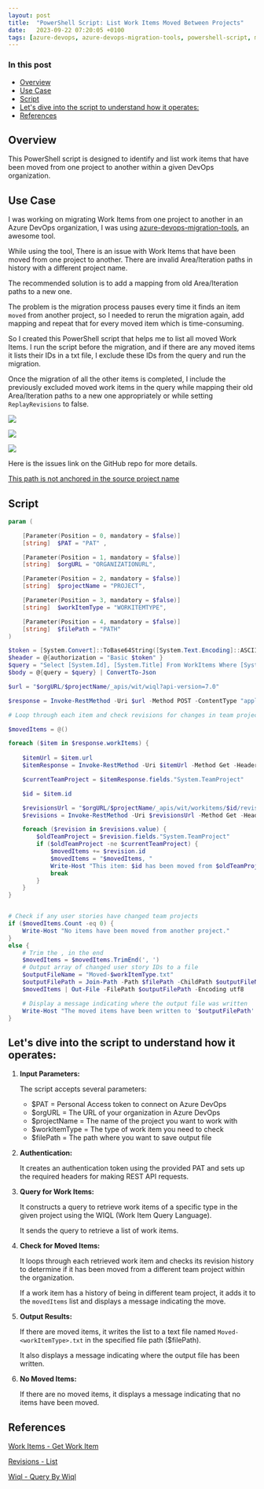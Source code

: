 ```yaml
---
layout: post
title:  "PowerShell Script: List Work Items Moved Between Projects"
date:   2023-09-22 07:20:05 +0100
tags: [azure-devops, azure-devops-migration-tools, powershell-script, migration]
---
```


### In this post

- [Overview](#overview)
- [Use Case](#use-case)
- [Script](#script)
- [Let's dive into the script to understand how it operates:](#lets-dive-into-the-script-to-understand-how-it-operates)
- [References](#references)

## Overview

This PowerShell script is designed to identify and list work items that have been moved from one project to another within a given DevOps organization.

## Use Case

I was working on migrating Work Items from one project to another in an Azure DevOps organization, I was using [azure-devops-migration-tools](https://github.com/nkdAgility/azure-devops-migration-tools), an awesome tool.

While using the tool, There is an issue with Work Items that have been moved from one project to another. There are invalid Area/Iteration paths in history with a different project name. 

The recommended solution is to add a mapping from old Area/Iteration paths to a new one.

The problem is the migration process pauses every time it finds an item `moved` from another project, so I needed to rerun the migration again, add mapping and repeat that for every moved item which is time-consuming.

So I created this PowerShell script that helps me to list all moved Work Items. I run the script before the migration, and if there are any moved items it lists their IDs in a txt file, I exclude these IDs from the query and run the migration.

Once the migration of all the other items is completed, I include the previously excluded moved work items in the query while mapping their old Area/Iteration paths to a new one appropriately or while setting `ReplayRevisions` to false.

![](/assets/images/list-moved-work-items/1-exclude-items.png)

![](/assets/images/list-moved-work-items/2-include-items.png)

![](/assets/images/list-moved-work-items/3-include-false-replay-revisions.png)

Here is the issues link on the GitHub repo for more details.

[This path is not anchored in the source project name](https://github.com/nkdAgility/azure-devops-migration-tools/issues?q=This+path+is+not+anchored+in+the+source+project+name)

## Script

```powershell
param (

    [Parameter(Position = 0, mandatory = $false)]
    [string]  $PAT = "PAT" ,

    [Parameter(Position = 1, mandatory = $false)]
    [string]  $orgURL = "ORGANIZATIONURL",

    [Parameter(Position = 2, mandatory = $false)]
    [string]  $projectName = "PROJECT",

    [Parameter(Position = 3, mandatory = $false)]
    [string]  $workItemType = "WORKITEMTYPE",

    [Parameter(Position = 4, mandatory = $false)]
    [string]  $filePath = "PATH"
)

$token = [System.Convert]::ToBase64String([System.Text.Encoding]::ASCII.GetBytes(":$($PAT)"))
$header = @{authorization = "Basic $token" }
$query = "Select [System.Id], [System.Title] From WorkItems Where [System.WorkItemType] = '$workItemType' and [System.TeamProject] = '$projectName'"
$body = @{query = $query} | ConvertTo-Json

$url = "$orgURL/$projectName/_apis/wit/wiql?api-version=7.0"

$response = Invoke-RestMethod -Uri $url -Method POST -ContentType "application/json" -Headers $header -Body $body

# Loop through each item and check revisions for changes in team project

$movedItems = @()

foreach ($item in $response.workItems) {
    
    $itemUrl = $item.url
    $itemResponse = Invoke-RestMethod -Uri $itemUrl -Method Get -Headers $header

    $currentTeamProject = $itemResponse.fields."System.TeamProject"

    $id = $item.id

    $revisionsUrl = "$orgURL/$projectName/_apis/wit/workitems/$id/revisions?api-version=7.0"
    $revisions = Invoke-RestMethod -Uri $revisionsUrl -Method Get -Headers $header

    foreach ($revision in $revisions.value) {
        $oldTeamProject = $revision.fields."System.TeamProject"
        if ($oldTeamProject -ne $currentTeamProject) {
            $movedItems += $revision.id
            $movedItems = "$movedItems, "
            Write-Host "This item: $id has been moved from $oldTeamProject to $currentTeamProject"
            break
        }
    }
}


# Check if any user stories have changed team projects
if ($movedItems.Count -eq 0) {
    Write-Host "No items have been moved from another project."
}
else {
    # Trim the , in the end
    $movedItems = $movedItems.TrimEnd(', ')
    # Output array of changed user story IDs to a file
    $outputFileName = "Moved-$workItemType.txt"
    $outputFilePath = Join-Path -Path $filePath -ChildPath $outputFileName
    $movedItems | Out-File -FilePath $outputFilePath -Encoding utf8

    # Display a message indicating where the output file was written
    Write-Host "The moved items have been written to '$outputFilePath'."
}
```

## Let's dive into the script to understand how it operates:

1. **Input Parameters:**

    The script accepts several parameters:
    - $PAT           = Personal Access token to connect on Azure DevOps
    - $orgURL        = The URL of your organization in Azure DevOps
    - $projectName   = The name of the project you want to work with
    - $workItemType  = The type of work item you need to check
    - $filePath      = The path where you want to save output file


2. **Authentication:**

    It creates an authentication token using the provided PAT and sets up the required headers for making REST API requests.

3. **Query for Work Items:**

    It constructs a query to retrieve work items of a specific type in the given project using the WIQL (Work Item Query Language).

    It sends the query to retrieve a list of work items.

4. **Check for Moved Items:**

    It loops through each retrieved work item and checks its revision history to determine if it has been moved from a different team project within the organization.

    If a work item has a history of being in different team project, it adds it to the `movedItems` list and displays a message indicating the move.

5. **Output Results:**

    If there are moved items, it writes the list to a text file named `Moved-<workItemType>.txt` in the specified file path ($filePath).

    It also displays a message indicating where the output file has been written.

6. **No Moved Items:**

    If there are no moved items, it displays a message indicating that no items have been moved.

## References

[Work Items - Get Work Item](https://learn.microsoft.com/en-us/rest/api/azure/devops/wit/work-items/get-work-item?view=azure-devops-rest-7.1&tabs=HTTP)

[Revisions - List](https://learn.microsoft.com/en-us/rest/api/azure/devops/wit/revisions/list?view=azure-devops-rest-7.0&tabs=HTTP)

[Wiql - Query By Wiql](https://learn.microsoft.com/en-us/rest/api/azure/devops/wit/wiql/query-by-wiql?view=azure-devops-rest-7.0&tabs=HTTP)